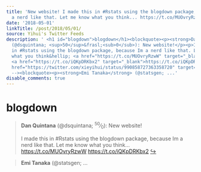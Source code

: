 ```yaml
---
title: 'New website! I made this in #Rstats using the blogdown package, because I’m
  a nerd like that. Let me know what you think... https://t.co/MUOvryRzwW https://t.co/iQKpDRKbx2'
date: '2018-05-01'
linkTitle: /post/2018/05/01/
source: Yihui's Twitter Feeds
description: ' <h1 id="blogdown">blogdown</h1><blockquote><p><strong>Dan Quintana</strong>
  (@dsquintana; <sup>50</sup>&frasl;<sub>0</sub>): New website!</p><p>I made this
  in #Rstats using the blogdown package, because Im a nerd like that. Let me know
  what you think&hellip; <a href="https://t.co/MUOvryRzwW" target="_blank">https://t.co/MUOvryRzwW</a>
  <a href="https://t.co/iQKpDRKbx2" target="_blank">https://t.co/iQKpDRKbx2</a> <a
  href="https://twitter.com/xieyihui/status/990858727363358720" target="_blank">&#8618;</a></p></blockquote><!--
  --><blockquote><p><strong>Emi Tanaka</strong> (@statsgen; ...'
disable_comments: true
---
```

 <h1 id="blogdown">blogdown</h1><blockquote><p><strong>Dan Quintana</strong> (@dsquintana; <sup>50</sup>&frasl;<sub>0</sub>): New website!</p><p>I made this in #Rstats using the blogdown package, because Im a nerd like that. Let me know what you think&hellip; <a href="https://t.co/MUOvryRzwW" target="_blank">https://t.co/MUOvryRzwW</a> <a href="https://t.co/iQKpDRKbx2" target="_blank">https://t.co/iQKpDRKbx2</a> <a href="https://twitter.com/xieyihui/status/990858727363358720" target="_blank">&#8618;</a></p></blockquote><!-- --><blockquote><p><strong>Emi Tanaka</strong> (@statsgen; ...
